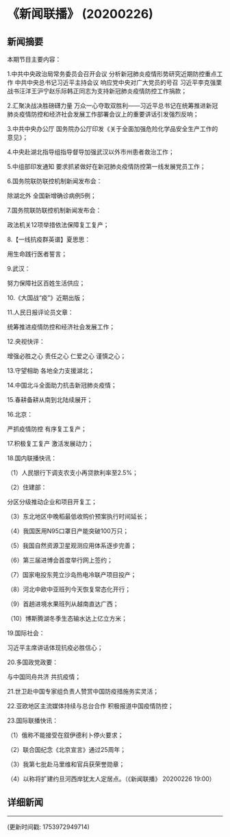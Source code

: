 # 《新闻联播》 (20200226)

## 新闻摘要

本期节目主要内容：

1.中共中央政治局常务委员会召开会议 分析新冠肺炎疫情形势研究近期防控重点工作 中共中央总书记习近平主持会议 响应党中央对广大党员的号召 习近平李克强栗战书汪洋王沪宁赵乐际韩正同志为支持新冠肺炎疫情防控工作捐款；

2.汇聚决战决胜磅礴力量 万众一心夺取双胜利——习近平总书记在统筹推进新冠肺炎疫情防控和经济社会发展工作部署会议上的重要讲话引发强烈反响；

3.中共中央办公厅 国务院办公厅印发《关于全面加强危险化学品安全生产工作的意见》；

4.中央赴湖北指导组指导督导加强武汉以外市州患者救治工作；

5.中组部印发通知 要求抓紧做好在新冠肺炎疫情防控第一线发展党员工作；

6.国务院联防联控机制新闻发布会：

除湖北外 全国新增确诊病例5例；

7.国务院联防联控机制新闻发布会：

政法机关12项举措依法保障复工复产；

8.【一线抗疫群英谱】夏思思：

用生命践行医者誓言；

9.武汉：

努力保障社区百姓生活供应；

10.《大国战“疫”》近期出版；

11.人民日报评论员文章：

统筹推进疫情防控和经济社会发展工作；

12.央视快评：

增强必胜之心 责任之心 仁爱之心 谨慎之心；

13.守望相助 各地全力支援湖北；

14.中国北斗全面助力抗击新冠肺炎疫情；

15.春耕备耕从南到北陆续展开；

16.北京：

严抓疫情防控 有序复工复产；

17.积极复工复产 激活发展动力；

18.国内联播快讯：

（1）人民银行下调支农支小再贷款利率至2.5%；

（2）住建部：

分区分级推动企业和项目开复工；

（3）东北地区中晚稻最低收购价预案执行时间延长；

（4）我国医用N95口罩日产能突破100万只；

（5）我国自然资源卫星观测应用体系逐步完善；

（6）第三届进博会首度举行网上签约；

（7）国家电投东莞立沙岛热电冷联产项目投产；

（8）河北中欧中亚班列今天恢复常态化开行；

（9）首趟进境水果班列从越南直达广西；

（10）博斯腾湖冬季生态输水达上亿立方米；

19.国际社会：

习近平主席讲话体现抗疫必胜信心；

20.多国政党政要：

与中国同舟共济 共抗疫情；

21.世卫赴中国专家组负责人赞赏中国防疫措施务实灵活；

22.亚欧地区主流媒体持续与总台合作 积极报道中国疫情防控；

23.国际联播快讯：

（1）俄称不能接受在叙伊德利卜停火要求；

（2）联合国纪念《北京宣言》通过25周年；

（3）我第七批赴马里维和官兵获荣誉勋章；

（4）以称将扩建约旦河西岸犹太人定居点。（《新闻联播》 20200226 19:00）

## 详细新闻

---

(更新时间戳: 1753972949714)

